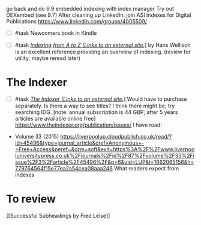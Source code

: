 go back and do 9.9 embedded indexing with index manager
Try out DEXembed (see 9.7)
After cleaning up LinkedIn: join ASI Indexes for Digital Publications https://www.linkedin.com/groups/4005509/

- [ ] #task Newcomers book in Kindle
- [ ] #task _[Indexing from A to Z (Links to an external site.)](http://www.amazon.com/s/ref=nb_sb_noss?url=search-alias%3Daps&field-keywords=Indexing+from+A+to+Z+by+Hans+Wellisch)_ by Hans Wellisch is an excellent reference providing an overview of indexing. (review for utility; maybe reread later) 


# The Indexer

- [ ] #task _[The Indexer (Links to an external site.)](http://www.theindexer.org/)_ Would have to purchase separately. Is there a way to see titles? I think there might be; try searching IDG. [note: annual subscription is 44 GBP; after 5 years articles are available online free]
https://www.theindexer.org/publication/issues/
I have read:
* Volume 33 (2015)
https://liverpoolup.cloudpublish.co.uk/read/?id=45496&type=journal_article&cref=Anonymous+-+Free+Access&peref=&drm=soft&exit=https%3A%2F%2Fwww.liverpooluniversitypress.co.uk%2Fjournals%2Fid%2F87%2Fvolume%2F33%2Fissue%2F3%2Farticle%2F45496%2F&p=6&uid=LUP&t=1662065156&h=779764564f15e77ea2a54cea08aaa246
What readers expect from indexes

# To review
[[Successful Subheadings by Fred Leise]]